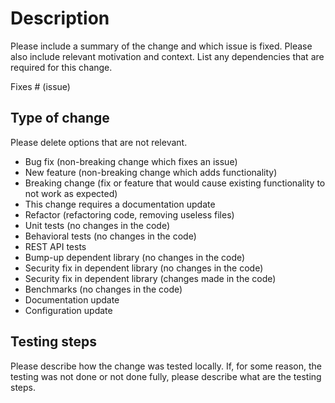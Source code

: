 # Description

Please include a summary of the change and which issue is fixed. Please also include relevant motivation and context. List any dependencies that are required for this change.

Fixes # (issue)

## Type of change

Please delete options that are not relevant.

- Bug fix (non-breaking change which fixes an issue)
- New feature (non-breaking change which adds functionality)
- Breaking change (fix or feature that would cause existing functionality to not work as expected)
- This change requires a documentation update
- Refactor (refactoring code, removing useless files)
- Unit tests (no changes in the code)
- Behavioral tests (no changes in the code)
- REST API tests
- Bump-up dependent library (no changes in the code)
- Security fix in dependent library (no changes in the code)
- Security fix in dependent library (changes made in the code)
- Benchmarks (no changes in the code)
- Documentation update
- Configuration update

## Testing steps

Please describe how the change was tested locally. If, for some reason, the testing was not done or not done fully, please describe what are the testing steps.
